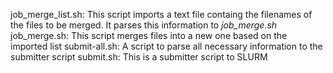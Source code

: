 job_merge_list.sh: This script imports a text file containg the filenames of the files to be merged. It parses this information to _job_merge.sh_
job_merge.sh: This script merges files into a new one based on the imported list
submit-all.sh: A script to parse all necessary information to the submitter script
submit.sh: This is a submitter script to SLURM